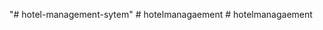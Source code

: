 "# hotel-management-sytem" 
#   h o t e l m a n a g a e m e n t  
 #   h o t e l m a n a g a e m e n t  
 